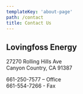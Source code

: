 ```yaml
---
templateKey: 'about-page'
path: /contact
title: Contact Us
---
```


## Lovingfoss Energy

27270 Rolling Hills Ave\
Canyon Country, CA 91387

661-250-7577 – Office\
661-554-7266 - Fax
